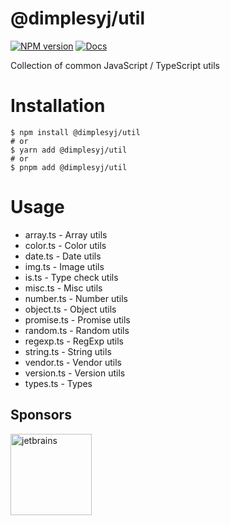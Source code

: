 # @dimplesyj/util
[![NPM version](https://img.shields.io/npm/v/@dimplesyj/util?color=a1b858&label=)](https://www.npmjs.com/package/@dimplesyj/util)
[![Docs](https://www.paka.dev/badges/v0/cute.svg)](https://www.paka.dev/npm/@dimplesyj/util)

Collection of common JavaScript / TypeScript utils

# Installation

``` shell
$ npm install @dimplesyj/util
# or
$ yarn add @dimplesyj/util
# or
$ pnpm add @dimplesyj/util
```

# Usage
- array.ts - Array utils
- color.ts - Color utils
- date.ts - Date utils
- img.ts - Image utils
- is.ts - Type check utils
- misc.ts - Misc utils
- number.ts - Number utils
- object.ts - Object utils
- promise.ts - Promise utils
- random.ts - Random utils
- regexp.ts - RegExp utils
- string.ts - String utils
- vendor.ts - Vendor utils
- version.ts - Version utils
- types.ts - Types

## Sponsors

<a href="https://jetbrains.com"><img height="130" src="https://resources.jetbrains.com/storage/products/company/brand/logos/jb_beam.png" alt="jetbrains"></a>
